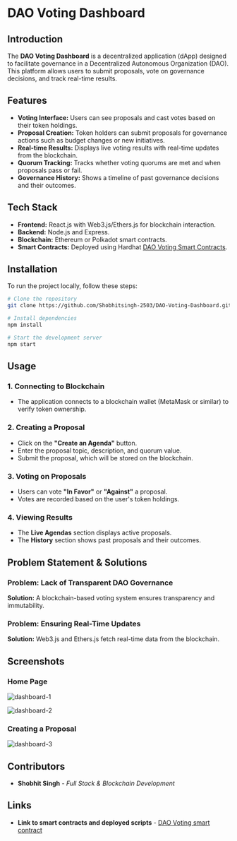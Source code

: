 # DAO Voting Dashboard

## Introduction

The **DAO Voting Dashboard** is a decentralized application (dApp) designed to facilitate governance in a Decentralized Autonomous Organization (DAO). This platform allows users to submit proposals, vote on governance decisions, and track real-time results.

## Features

- **Voting Interface:** Users can see proposals and cast votes based on their token holdings.
- **Proposal Creation:** Token holders can submit proposals for governance actions such as budget changes or new initiatives.
- **Real-time Results:** Displays live voting results with real-time updates from the blockchain.
- **Quorum Tracking:** Tracks whether voting quorums are met and when proposals pass or fail.
- **Governance History:** Shows a timeline of past governance decisions and their outcomes.

## Tech Stack

- **Frontend:** React.js with Web3.js/Ethers.js for blockchain interaction.
- **Backend:** Node.js and Express.
- **Blockchain:** Ethereum or Polkadot smart contracts.
- **Smart Contracts:** Deployed using Hardhat [DAO Voting Smart Contracts](https://github.com/Shobhitsingh-2503/DAO-voting-smart-contract).

## Installation

To run the project locally, follow these steps:

```sh
# Clone the repository
git clone https://github.com/Shobhitsingh-2503/DAO-Voting-Dashboard.git

# Install dependencies
npm install

# Start the development server
npm start
```

## Usage

### 1. Connecting to Blockchain

- The application connects to a blockchain wallet (MetaMask or similar) to verify token ownership.

### 2. Creating a Proposal

- Click on the **"Create an Agenda"** button.
- Enter the proposal topic, description, and quorum value.
- Submit the proposal, which will be stored on the blockchain.

### 3. Voting on Proposals

- Users can vote **"In Favor"** or **"Against"** a proposal.
- Votes are recorded based on the user's token holdings.

### 4. Viewing Results

- The **Live Agendas** section displays active proposals.
- The **History** section shows past proposals and their outcomes.

## Problem Statement & Solutions

### Problem: Lack of Transparent DAO Governance

**Solution:** A blockchain-based voting system ensures transparency and immutability.

### Problem: Ensuring Real-Time Updates

**Solution:** Web3.js and Ethers.js fetch real-time data from the blockchain.

## Screenshots

### Home Page

![dashboard-1](https://ik.imagekit.io/tttjlp0fj/Screenshot%202025-02-07%20000113.png?updatedAt=1738866827916)

![dashboard-2](https://ik.imagekit.io/tttjlp0fj/Screenshot%202025-02-07%20000127.png?updatedAt=1738866792829)

### Creating a Proposal

![dashboard-3](https://ik.imagekit.io/tttjlp0fj/Screenshot%202025-02-07%20000138.png?updatedAt=1738866792925)

## Contributors

- **Shobhit Singh** - _Full Stack & Blockchain Development_

## Links

- **Link to smart contracts and deployed scripts** - [DAO Voting smart contract](https://github.com/Shobhitsingh-2503/DAO-voting-smart-contract)
